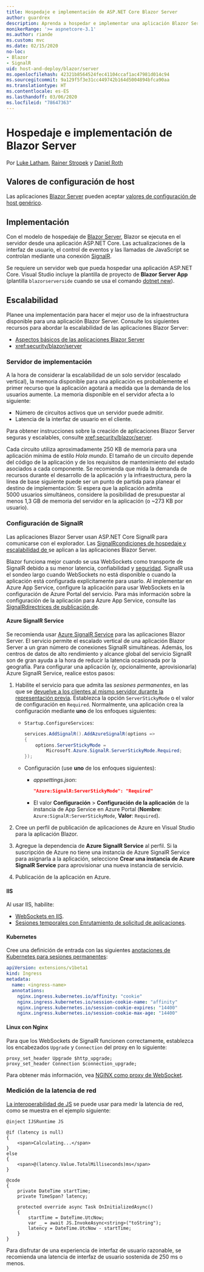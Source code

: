 ```yaml
---
title: Hospedaje e implementación de ASP.NET Core Blazor Server
author: guardrex
description: Aprenda a hospedar e implementar una aplicación Blazor Server con ASP.NET Core.
monikerRange: '>= aspnetcore-3.1'
ms.author: riande
ms.custom: mvc
ms.date: 02/15/2020
no-loc:
- Blazor
- SignalR
uid: host-and-deploy/blazor/server
ms.openlocfilehash: 42321b8564524fec41104ccaf1ac47981d014c94
ms.sourcegitcommit: 9a129f5f3e31cc449742b164d5004894bfca90aa
ms.translationtype: HT
ms.contentlocale: es-ES
ms.lasthandoff: 03/06/2020
ms.locfileid: "78647363"
---
```

# <a name="host-and-deploy-opno-locblazor-server"></a>Hospedaje e implementación de Blazor Server

Por [Luke Latham](https://github.com/guardrex), [Rainer Stropek](https://www.timecockpit.com) y [Daniel Roth](https://github.com/danroth27)

## <a name="host-configuration-values"></a>Valores de configuración de host

Las aplicaciones [Blazor Server](xref:blazor/hosting-models#blazor-server) pueden aceptar [valores de configuración de host genérico](xref:fundamentals/host/generic-host#host-configuration).

## <a name="deployment"></a>Implementación

Con el modelo de hospedaje de [Blazor Server](xref:blazor/hosting-models#blazor-server), Blazor se ejecuta en el servidor desde una aplicación ASP.NET Core. Las actualizaciones de la interfaz de usuario, el control de eventos y las llamadas de JavaScript se controlan mediante una conexión [SignalR](xref:signalr/introduction).

Se requiere un servidor web que pueda hospedar una aplicación ASP.NET Core. Visual Studio incluye la plantilla de proyecto de **Blazor Server App** (plantilla `blazorserverside` cuando se usa el comando [dotnet new](/dotnet/core/tools/dotnet-new)).

## <a name="scalability"></a>Escalabilidad

Planee una implementación para hacer el mejor uso de la infraestructura disponible para una aplicación Blazor Server. Consulte los siguientes recursos para abordar la escalabilidad de las aplicaciones Blazor Server:

* [Aspectos básicos de las aplicaciones Blazor Server](xref:blazor/hosting-models#blazor-server)
* <xref:security/blazor/server>

### <a name="deployment-server"></a>Servidor de implementación

A la hora de considerar la escalabilidad de un solo servidor (escalado vertical), la memoria disponible para una aplicación es probablemente el primer recurso que la aplicación agotará a medida que la demanda de los usuarios aumente. La memoria disponible en el servidor afecta a lo siguiente:

* Número de circuitos activos que un servidor puede admitir.
* Latencia de la interfaz de usuario en el cliente.

Para obtener instrucciones sobre la creación de aplicaciones Blazor Server seguras y escalables, consulte <xref:security/blazor/server>.

Cada circuito utiliza aproximadamente 250 KB de memoria para una aplicación mínima de estilo *Hola mundo*. El tamaño de un circuito depende del código de la aplicación y de los requisitos de mantenimiento del estado asociados a cada componente. Se recomienda que mida la demanda de recursos durante el desarrollo de la aplicación y la infraestructura, pero la línea de base siguiente puede ser un punto de partida para planear el destino de implementación: Si espera que la aplicación admita 5000 usuarios simultáneos, considere la posibilidad de presupuestar al menos 1,3 GB de memoria del servidor en la aplicación (o ~273 KB por usuario).

### <a name="opno-locsignalr-configuration"></a>Configuración de SignalR

Las aplicaciones Blazor Server usan ASP.NET Core SignalR para comunicarse con el explorador. Las [SignalRcondiciones de hospedaje y escalabilidad de ](xref:signalr/publish-to-azure-web-app) se aplican a las aplicaciones Blazor Server.

Blazor funciona mejor cuando se usa WebSockets como transporte de SignalR debido a su menor latencia, confiabilidad y [seguridad](xref:signalr/security). SignalR usa el sondeo largo cuando WebSockets no está disponible o cuando la aplicación está configurada explícitamente para usarlo. Al implementar en Azure App Service, configure la aplicación para usar WebSockets en la configuración de Azure Portal del servicio. Para más información sobre la configuración de la aplicación para Azure App Service, consulte las [SignalRdirectrices de publicación de](xref:signalr/publish-to-azure-web-app).

#### <a name="azure-opno-locsignalr-service"></a>Azure SignalR Service

Se recomienda usar [Azure SignalR Service](/azure/azure-signalr) para las aplicaciones Blazor Server. El servicio permite el escalado vertical de una aplicación Blazor Server a un gran número de conexiones SignalR simultáneas. Además, los centros de datos de alto rendimiento y alcance global del servicio SignalR son de gran ayuda a la hora de reducir la latencia ocasionada por la geografía. Para configurar una aplicación (y, opcionalmente, aprovisionarla) Azure SignalR Service, realice estos pasos:

1. Habilite el servicio para que admita las *sesiones permanentes*, en las que se [devuelve a los clientes al mismo servidor durante la representación previa](xref:blazor/hosting-models#connection-to-the-server). Establezca la opción `ServerStickyMode` o el valor de configuración en `Required`. Normalmente, una aplicación crea la configuración mediante **uno** de los enfoques siguientes:

   * `Startup.ConfigureServices`:
  
     ```csharp
     services.AddSignalR().AddAzureSignalR(options =>
     {
         options.ServerStickyMode = 
             Microsoft.Azure.SignalR.ServerStickyMode.Required;
     });
     ```

   * Configuración (use **uno** de los enfoques siguientes):
  
     * *appsettings.json*:

       ```json
       "Azure:SignalR:ServerStickyMode": "Required"
       ```

     * El valor **Configuración** > **Configuración de la aplicación** de la instancia de App Service en Azure Portal (**Nombre**: `Azure:SignalR:ServerStickyMode`, **Valor**: `Required`).

1. Cree un perfil de publicación de aplicaciones de Azure en Visual Studio para la aplicación Blazor.
1. Agregue la dependencia de **Azure SignalR Service** al perfil. Si la suscripción de Azure no tiene una instancia de Azure SignalR Service para asignarla a la aplicación, seleccione **Crear una instancia de Azure SignalR Service** para aprovisionar una nueva instancia de servicio.
1. Publicación de la aplicación en Azure.

#### <a name="iis"></a>IIS

Al usar IIS, habilite:

* [WebSockets en IIS](xref:fundamentals/websockets#enabling-websockets-on-iis).
* [Sesiones temporales con Enrutamiento de solicitud de aplicaciones](/iis/extensions/configuring-application-request-routing-arr/http-load-balancing-using-application-request-routing).

#### <a name="kubernetes"></a>Kubernetes

Cree una definición de entrada con las siguientes [anotaciones de Kubernetes para sesiones permanentes](https://kubernetes.github.io/ingress-nginx/examples/affinity/cookie/):

```yaml
apiVersion: extensions/v1beta1
kind: Ingress
metadata:
  name: <ingress-name>
  annotations:
    nginx.ingress.kubernetes.io/affinity: "cookie"
    nginx.ingress.kubernetes.io/session-cookie-name: "affinity"
    nginx.ingress.kubernetes.io/session-cookie-expires: "14400"
    nginx.ingress.kubernetes.io/session-cookie-max-age: "14400"
```

#### <a name="linux-with-nginx"></a>Linux con Nginx

Para que los WebSockets de SignalR funcionen correctamente, establezca los encabezados `Upgrade` y `Connection` del proxy en lo siguiente:

```
proxy_set_header Upgrade $http_upgrade;
proxy_set_header Connection $connection_upgrade;
```

Para obtener más información, vea [NGINX como proxy de WebSocket](https://www.nginx.com/blog/websocket-nginx/).

### <a name="measure-network-latency"></a>Medición de la latencia de red

[La interoperabilidad de JS](xref:blazor/call-javascript-from-dotnet) se puede usar para medir la latencia de red, como se muestra en el ejemplo siguiente:

```razor
@inject IJSRuntime JS

@if (latency is null)
{
    <span>Calculating...</span>
}
else
{
    <span>@(latency.Value.TotalMilliseconds)ms</span>
}

@code
{
    private DateTime startTime;
    private TimeSpan? latency;

    protected override async Task OnInitializedAsync()
    {
        startTime = DateTime.UtcNow;
        var _ = await JS.InvokeAsync<string>("toString");
        latency = DateTime.UtcNow - startTime;
    }
}
```

Para disfrutar de una experiencia de interfaz de usuario razonable, se recomienda una latencia de interfaz de usuario sostenida de 250 ms o menos.
